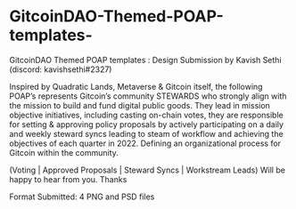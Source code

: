 # GitcoinDAO-Themed-POAP-templates-
GitcoinDAO Themed POAP templates : Design Submission by Kavish Sethi (discord: kavishsethi#2327)

Inspired by Quadratic Lands, Metaverse & Gitcoin itself, the following POAP’s represents Gitcoin’s community STEWARDS who strongly align with the mission to build and fund digital public goods. They lead in mission objective initiatives, including casting on-chain votes, they are responsible for setting & approving policy proposals by actively participating on a daily and weekly steward syncs leading to steam of workflow and achieving the objectives of each quarter in 2022. Defining an organizational process for Gitcoin within the community. 

(Voting | Approved Proposals | Steward Syncs | Workstream Leads) 
Will be happy to hear from you. Thanks

Format Submitted: 4 PNG and PSD files
